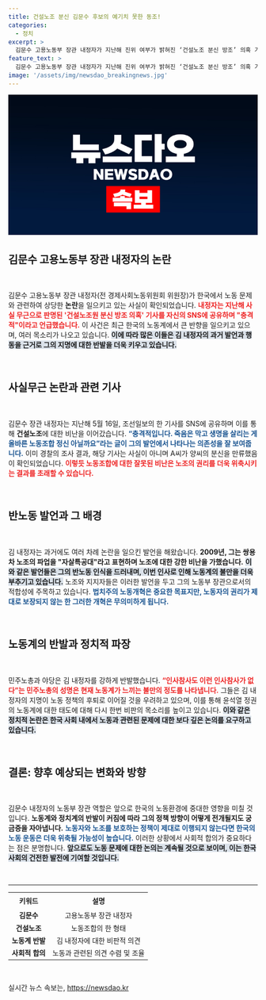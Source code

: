 ```yaml
---
title: 건설노조 분신 김문수 후보의 예기치 못한 동조!
categories:
  - 정치
excerpt: >
  김문수 고용노동부 장관 내정자가 지난해 진위 여부가 밝혀진 ‘건설노조 분신 방조’ 의혹 기사를 SNS에 공유해 논란이 일고 있다. 그의 과거 반노동 발언에 노동계와 야당이 강력히 반발하며 인사 철회를 촉구하고 있다.
feature_text: >
  김문수 고용노동부 장관 내정자가 지난해 진위 여부가 밝혀진 ‘건설노조 분신 방조’ 의혹 기사를 SNS에 공유해 논란이 일고 있다. 그의 과거 반노동 발언에 노동계와 야당이 강력히 반발하며 인사 철회를 촉구하고 있다.
image: '/assets/img/newsdao_breakingnews.jpg'
---
```


<p><img src="/assets/img/newsdao_breakingnews.jpg" alt="implanttips 속보" /></p>

<h2 data-ke-size="size26">김문수 고용노동부 장관 내정자의 논란</h2>

<p data-ke-size="size16">&nbsp;</p>

<p>김문수 고용노동부 장관 내정자(전 경제사회노동위원회 위원장)가 한국에서 노동 문제와 관련하여 상당한 <b>논란</b>을 일으키고 있는 사실이 확인되었습니다. <b><span style="color: #ee2323;">내정자는 지난해 사실 무근으로 판명된 '건설노조원 분신 방조 의혹' 기사를 자신의 SNS에 공유하며 "충격적"이라고 언급했습니다.</span></b> 이 사건은 최근 한국의 노동계에서 큰 반향을 일으키고 있으며, 여러 목소리가 나오고 있습니다. <b><span style="background-color: #21538527;">이에 따라 많은 이들은 김 내정자의 과거 발언과 행동을 근거로 그의 지명에 대한 반발을 더욱 키우고 있습니다.</span></b>  </p>

<p data-ke-size="size16">&nbsp;</p>

<h2 data-ke-size="size26">사실무근 논란과 관련 기사</h2>

<p data-ke-size="size16">&nbsp;</p>

<p>김문수 장관 내정자는 지난해 5월 16일, 조선일보의 한 기사를 SNS에 공유하며 이를 통해 <b>건설노조</b>에 대한 비난을 이어갔습니다. <b><span style="color: #1a5490;">“충격적입니다. 죽음은 막고 생명을 살리는 게 올바른 노동조합 정신 아닐까요”라는 글이 그의 발언에서 나타나는 의존성을 잘 보여줍니다.</span></b> 이미 경찰의 조사 결과, 해당 기사는 사실이 아니며 A씨가 양씨의 분신을 만류했음이 확인되었습니다. <b><span style="color: #ee2323;">이렇듯 노동조합에 대한 잘못된 비난은 노조의 권리를 더욱 위축시키는 결과를 초래할 수 있습니다.</span></b>  </p>

<p data-ke-size="size16">&nbsp;</p>

<h2 data-ke-size="size26">반노동 발언과 그 배경</h2>

<p data-ke-size="size16">&nbsp;</p>

<p>김 내정자는 과거에도 여러 차례 논란을 일으킨 발언을 해왔습니다. <b>2009년, 그는 쌍용차 노조의 파업을 "자살특공대"라고 표현하며 노조에 대한 강한 비난을 가했습니다.</b> <b><span style="background-color: #21538527;">이와 같은 발언들은 그의 반노동 인식을 드러내며, 이번 인사로 인해 노동계의 불만을 더욱 부추기고 있습니다.</span></b> 노조와 지지자들은 이러한 발언을 두고 그의 노동부 장관으로서의 적합성에 주목하고 있습니다. <b><span style="color: #1a5490;">법치주의 노동개혁은 중요한 목표지만, 노동자의 권리가 제대로 보장되지 않는 한 그러한 개혁은 무의미하게 됩니다.</span></b>  </p>

<p data-ke-size="size16">&nbsp;</p>

<h2 data-ke-size="size26">노동계의 반발과 정치적 파장</h2>

<p data-ke-size="size16">&nbsp;</p>

<p>민주노총과 야당은 김 내정자를 강하게 반발했습니다. <b><span style="color: #ee2323;">“인사참사도 이런 인사참사가 없다”는 민주노총의 성명은 현재 노동계가 느끼는 불만의 정도를 나타냅니다.</span></b> 그들은 김 내정자의 지명이 노동 정책의 후퇴로 이어질 것을 우려하고 있으며, 이를 통해 윤석열 정권의 노동계에 대한 태도에 대해 다시 한번 비판의 목소리를 높이고 있습니다. <b><span style="background-color: #21538527;">이와 같은 정치적 논란은 한국 사회 내에서 노동과 관련된 문제에 대한 보다 깊은 논의를 요구하고 있습니다.</span></b>  </p>

<p data-ke-size="size16">&nbsp;</p>

<h2 data-ke-size="size26">결론: 향후 예상되는 변화와 방향</h2>

<p data-ke-size="size16">&nbsp;</p>

<p>김문수 내정자의 노동부 장관 역할은 앞으로 한국의 노동환경에 중대한 영향을 미칠 것입니다. <b>노동계와 정치계의 반발이 커짐에 따라 그의 정책 방향이 어떻게 전개될지도 궁금증을 자아냅니다.</b> <b><span style="color: #1a5490;">노동자와 노조를 보호하는 정책이 제대로 이행되지 않는다면 한국의 노동 운동은 더욱 위축될 가능성이 높습니다.</span></b> 이러한 상황에서 사회적 합의가 중요하다는 점은 분명합니다. <b><span style="background-color: #21538527;">앞으로도 노동 문제에 대한 논의는 계속될 것으로 보이며, 이는 한국 사회의 건전한 발전에 기여할 것입니다.</span></b>  </p>

<p data-ke-size="size16">&nbsp;</p>

<hr>

<table style="width: 100%; border-collapse:collapse;">
  <tr>
    <td style="text-align: center; height: 28px;"><b>키워드</b></td>
    <td style="text-align: center; height: 28px;"><b>설명</b></td>
  </tr>
  <tr>
    <td style="text-align: center; height: 17px;"><b>김문수</b></td>
    <td style="text-align: center; height: 17px;">고용노동부 장관 내정자</td>
  </tr>
  <tr>
    <td style="text-align: center; height: 17px;"><b>건설노조</b></td>
    <td style="text-align: center; height: 17px;">노동조합의 한 형태</td>
  </tr>
  <tr>
    <td style="text-align: center; height: 17px;"><b>노동계 반발</b></td>
    <td style="text-align: center; height: 17px;">김 내정자에 대한 비판적 의견</td>
  </tr>
  <tr>
    <td style="text-align: center; height: 17px;"><b>사회적 합의</b></td>
    <td style="text-align: center; height: 17px;">노동과 관련된 의견 수렴 및 조율</td>
  </tr>
</table>

<p data-ke-size="size16">&nbsp;</p>
실시간 뉴스 속보는, <a href="https://newsdao.kr" rel="dofollow">https://newsdao.kr</a>


